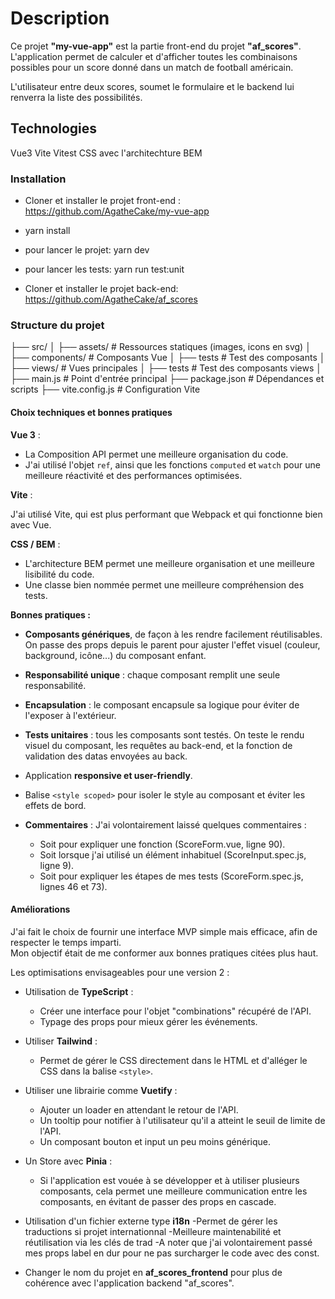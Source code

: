 # Description  

Ce projet **"my-vue-app"** est la partie front-end du projet **"af_scores"**.  
L'application permet de calculer et d'afficher toutes les combinaisons possibles pour un score donné dans un match de football américain.  

L'utilisateur entre deux scores, soumet le formulaire et le backend lui renverra la liste des possibilités.

## Technologies

Vue3
Vite
Vitest
CSS avec l'architechture BEM

### Installation

- Cloner et installer le projet front-end : <https://github.com/AgatheCake/my-vue-app>
- yarn install
- pour lancer le projet: yarn dev
- pour lancer les tests: yarn run test:unit

- Cloner et installer le projet back-end: <https://github.com/AgatheCake/af_scores>

### Structure du projet

├── src/
│   ├── assets/        # Ressources statiques (images, icons en svg)
│   ├── components/    # Composants Vue
│       ├── tests      # Test des composants
│   ├── views/         # Vues principales
│       ├── tests      # Test des composants views
│   ├── main.js        # Point d'entrée principal
├── package.json       # Dépendances et scripts
├── vite.config.js     # Configuration Vite

#### Choix techniques et bonnes pratiques

**Vue 3** :

- La Composition API permet une meilleure organisation du code.
- J'ai utilisé l'objet `ref`, ainsi que les fonctions `computed` et `watch` pour une meilleure réactivité et des performances optimisées.  

**Vite** :  

J'ai utilisé Vite, qui est plus performant que Webpack et qui fonctionne bien avec Vue.

**CSS / BEM** :

- L'architecture BEM permet une meilleure organisation et une meilleure lisibilité du code.  
- Une classe bien nommée permet une meilleure compréhension des tests.

**Bonnes pratiques :**

- **Composants génériques**, de façon à les rendre facilement réutilisables. 
  On passe des props depuis le parent pour ajuster l'effet visuel (couleur, background, icône...) du composant enfant.

- **Responsabilité unique** : chaque composant remplit une seule responsabilité.

- **Encapsulation** : le composant encapsule sa logique pour éviter de l'exposer à l'extérieur.

- **Tests unitaires** : tous les composants sont testés. On teste le rendu visuel du composant, les requêtes au back-end, et la fonction de validation des datas envoyées au back.

- Application **responsive et user-friendly**.

- Balise `<style scoped>` pour isoler le style au composant et éviter les effets de bord.

- **Commentaires** : J'ai volontairement laissé quelques commentaires :
  - Soit pour expliquer une fonction (ScoreForm.vue, ligne 90).
  - Soit lorsque j'ai utilisé un élément inhabituel (ScoreInput.spec.js, ligne 9).
  - Soit pour expliquer les étapes de mes tests (ScoreForm.spec.js, lignes 46 et 73).

#### Améliorations

J'ai fait le choix de fournir une interface MVP simple mais efficace, afin de respecter le temps imparti.  
Mon objectif était de me conformer aux bonnes pratiques citées plus haut.

Les optimisations envisageables pour une version 2 :

- Utilisation de **TypeScript** :  
  - Créer une interface pour l'objet "combinations" récupéré de l'API.  
  - Typage des props pour mieux gérer les événements.

- Utiliser **Tailwind** :  
  - Permet de gérer le CSS directement dans le HTML et d'alléger le CSS dans la balise `<style>`.

- Utiliser une librairie comme **Vuetify** :  
  - Ajouter un loader en attendant le retour de l'API.  
  - Un tooltip pour notifier à l'utilisateur qu'il a atteint le seuil de limite de l'API.  
  - Un composant bouton et input un peu moins générique.

- Un Store avec **Pinia** :  
  - Si l'application est vouée à se développer et à utiliser plusieurs composants, cela permet une meilleure communication entre les composants, en évitant de passer des props en cascade.

- Utilisation d'un fichier externe type **i18n**
  -Permet de gérer les traductions si projet internationnal
  -Meilleure maintenabilité et réutilisation via les clés de trad
  -A noter que j'ai volontairement passé mes props label en dur pour ne pas surcharger le code avec des const.

- Changer le nom du projet en **af_scores_frontend** pour plus de cohérence avec l'application backend "af_scores".
